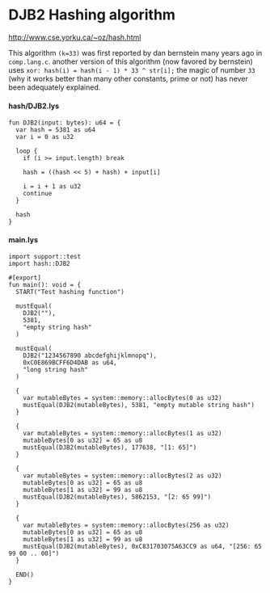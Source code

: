 # DJB2 Hashing algorithm

http://www.cse.yorku.ca/~oz/hash.html

This algorithm `(k=33)` was first reported by dan bernstein many years ago in `comp.lang.c`. another version of this algorithm (now favored by bernstein) uses `xor: hash(i) = hash(i - 1) * 33 ^ str[i];` the magic of number `33` (why it works better than many other constants, prime or not) has never been adequately explained.

#### hash/DJB2.lys

```dwl
fun DJB2(input: bytes): u64 = {
  var hash = 5381 as u64
  var i = 0 as u32

  loop {
    if (i >= input.length) break

    hash = ((hash << 5) + hash) + input[i]

    i = i + 1 as u32
    continue
  }

  hash
}
```

#### main.lys

```dwl
import support::test
import hash::DJB2

#[export]
fun main(): void = {
  START("Test hashing function")

  mustEqual(
    DJB2(""),
    5381,
    "empty string hash"
  )

  mustEqual(
    DJB2("1234567890 abcdefghijklmnopq"),
    0xC0E869BCFF6D4DAB as u64,
    "long string hash"
  )

  {
    var mutableBytes = system::memory::allocBytes(0 as u32)
    mustEqual(DJB2(mutableBytes), 5381, "empty mutable string hash")
  }

  {
    var mutableBytes = system::memory::allocBytes(1 as u32)
    mutableBytes[0 as u32] = 65 as u8
    mustEqual(DJB2(mutableBytes), 177638, "[1: 65]")
  }

  {
    var mutableBytes = system::memory::allocBytes(2 as u32)
    mutableBytes[0 as u32] = 65 as u8
    mutableBytes[1 as u32] = 99 as u8
    mustEqual(DJB2(mutableBytes), 5862153, "[2: 65 99]")
  }

  {
    var mutableBytes = system::memory::allocBytes(256 as u32)
    mutableBytes[0 as u32] = 65 as u8
    mutableBytes[1 as u32] = 99 as u8
    mustEqual(DJB2(mutableBytes), 0xC831703075A63CC9 as u64, "[256: 65 99 00 .. 00]")
  }

  END()
}
```
